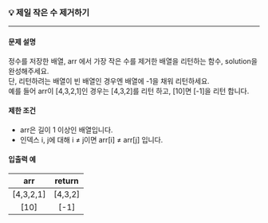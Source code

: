### 💡 제일 작은 수 제거하기
*** 

#### 문제 설명
정수를 저장한 배열, arr 에서 가장 작은 수를 제거한 배열을 리턴하는 함수, solution을 완성해주세요.
</br>단, 리턴하려는 배열이 빈 배열인 경우엔 배열에 -1을 채워 리턴하세요. 
</br>예를 들어 arr이 [4,3,2,1]인 경우는 [4,3,2]를 리턴 하고, [10]면 [-1]을 리턴 합니다.

#### 제한 조건
* arr은 길이 1 이상인 배열입니다.
* 인덱스 i, j에 대해 i ≠ j이면 arr[i] ≠ arr[j] 입니다.

#### 입출력 예
|arr|return|
|:---:|:---:|
|[4,3,2,1]|[4,3,2]|
|[10]|[-1]|
